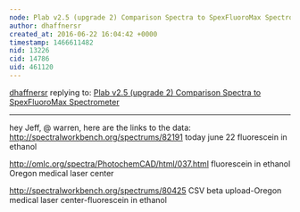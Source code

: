 ```yaml
---
node: Plab v2.5 (upgrade 2) Comparison Spectra to SpexFluoroMax Spectrometer
author: dhaffnersr
created_at: 2016-06-22 16:04:42 +0000
timestamp: 1466611482
nid: 13226
cid: 14786
uid: 461120
---
```




[dhaffnersr](../profile/dhaffnersr) replying to: [Plab v2.5 (upgrade 2) Comparison Spectra to SpexFluoroMax Spectrometer](../notes/dhaffnersr/06-22-2016/plab-v2-5-upgrade-2-comparison-spectra-to-spexfluoromax-spectrometer)

----
hey Jeff, @ warren, here are the links to the data: 
http://spectralworkbench.org/spectrums/82191  today june 22 fluorescein in ethanol

http://omlc.org/spectra/PhotochemCAD/html/037.html  fluorescein in ethanol Oregon medical laser center

http://spectralworkbench.org/spectrums/80425 CSV beta upload-Oregon medical laser center-fluorescein in ethanol

